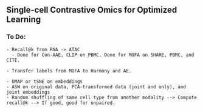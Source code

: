 ## Single-cell Contrastive Omics for Optimized Learning

### To Do:

    - Recall@k from RNA -> ATAC
      - Done for Con-AAE, CLIP on PBMC. Done for MOFA on SHARE, PBMC, and CITE.
    
    - Transfer labels from MOFA to Harmony and AE.
    
    - UMAP or tSNE on embeddings
    - ASW on original data, PCA-transformed data (joint and only), and joint embeddings
    - Random shuffling of same cell type from another modality --> Compute recall@k --> If good, good for unpaired.